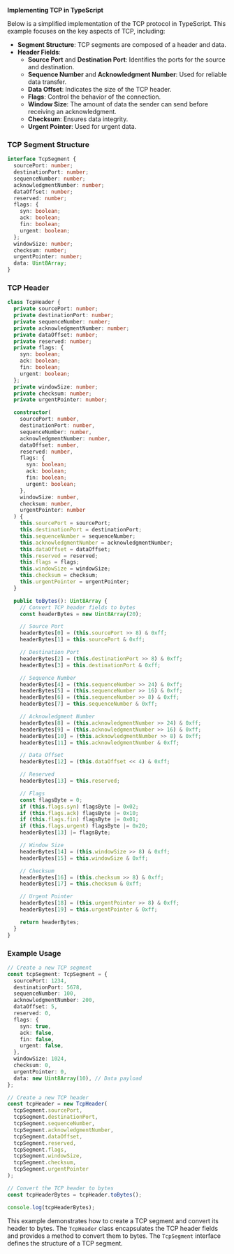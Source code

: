 **Implementing TCP in TypeScript**

Below is a simplified implementation of the TCP protocol in TypeScript. This example focuses on the key aspects of TCP, including:

- **Segment Structure**: TCP segments are composed of a header and data.
- **Header Fields**:
  - **Source Port** and **Destination Port**: Identifies the ports for the source and destination.
  - **Sequence Number** and **Acknowledgment Number**: Used for reliable data transfer.
  - **Data Offset**: Indicates the size of the TCP header.
  - **Flags**: Control the behavior of the connection.
  - **Window Size**: The amount of data the sender can send before receiving an acknowledgment.
  - **Checksum**: Ensures data integrity.
  - **Urgent Pointer**: Used for urgent data.

### TCP Segment Structure

```typescript
interface TcpSegment {
  sourcePort: number;
  destinationPort: number;
  sequenceNumber: number;
  acknowledgmentNumber: number;
  dataOffset: number;
  reserved: number;
  flags: {
    syn: boolean;
    ack: boolean;
    fin: boolean;
    urgent: boolean;
  };
  windowSize: number;
  checksum: number;
  urgentPointer: number;
  data: Uint8Array;
}
```

### TCP Header

```typescript
class TcpHeader {
  private sourcePort: number;
  private destinationPort: number;
  private sequenceNumber: number;
  private acknowledgmentNumber: number;
  private dataOffset: number;
  private reserved: number;
  private flags: {
    syn: boolean;
    ack: boolean;
    fin: boolean;
    urgent: boolean;
  };
  private windowSize: number;
  private checksum: number;
  private urgentPointer: number;

  constructor(
    sourcePort: number,
    destinationPort: number,
    sequenceNumber: number,
    acknowledgmentNumber: number,
    dataOffset: number,
    reserved: number,
    flags: {
      syn: boolean;
      ack: boolean;
      fin: boolean;
      urgent: boolean;
    },
    windowSize: number,
    checksum: number,
    urgentPointer: number
  ) {
    this.sourcePort = sourcePort;
    this.destinationPort = destinationPort;
    this.sequenceNumber = sequenceNumber;
    this.acknowledgmentNumber = acknowledgmentNumber;
    this.dataOffset = dataOffset;
    this.reserved = reserved;
    this.flags = flags;
    this.windowSize = windowSize;
    this.checksum = checksum;
    this.urgentPointer = urgentPointer;
  }

  public toBytes(): Uint8Array {
    // Convert TCP header fields to bytes
    const headerBytes = new Uint8Array(20);

    // Source Port
    headerBytes[0] = (this.sourcePort >> 8) & 0xff;
    headerBytes[1] = this.sourcePort & 0xff;

    // Destination Port
    headerBytes[2] = (this.destinationPort >> 8) & 0xff;
    headerBytes[3] = this.destinationPort & 0xff;

    // Sequence Number
    headerBytes[4] = (this.sequenceNumber >> 24) & 0xff;
    headerBytes[5] = (this.sequenceNumber >> 16) & 0xff;
    headerBytes[6] = (this.sequenceNumber >> 8) & 0xff;
    headerBytes[7] = this.sequenceNumber & 0xff;

    // Acknowledgment Number
    headerBytes[8] = (this.acknowledgmentNumber >> 24) & 0xff;
    headerBytes[9] = (this.acknowledgmentNumber >> 16) & 0xff;
    headerBytes[10] = (this.acknowledgmentNumber >> 8) & 0xff;
    headerBytes[11] = this.acknowledgmentNumber & 0xff;

    // Data Offset
    headerBytes[12] = (this.dataOffset << 4) & 0xff;

    // Reserved
    headerBytes[13] = this.reserved;

    // Flags
    const flagsByte = 0;
    if (this.flags.syn) flagsByte |= 0x02;
    if (this.flags.ack) flagsByte |= 0x10;
    if (this.flags.fin) flagsByte |= 0x01;
    if (this.flags.urgent) flagsByte |= 0x20;
    headerBytes[13] |= flagsByte;

    // Window Size
    headerBytes[14] = (this.windowSize >> 8) & 0xff;
    headerBytes[15] = this.windowSize & 0xff;

    // Checksum
    headerBytes[16] = (this.checksum >> 8) & 0xff;
    headerBytes[17] = this.checksum & 0xff;

    // Urgent Pointer
    headerBytes[18] = (this.urgentPointer >> 8) & 0xff;
    headerBytes[19] = this.urgentPointer & 0xff;

    return headerBytes;
  }
}
```

### Example Usage

```typescript
// Create a new TCP segment
const tcpSegment: TcpSegment = {
  sourcePort: 1234,
  destinationPort: 5678,
  sequenceNumber: 100,
  acknowledgmentNumber: 200,
  dataOffset: 5,
  reserved: 0,
  flags: {
    syn: true,
    ack: false,
    fin: false,
    urgent: false,
  },
  windowSize: 1024,
  checksum: 0,
  urgentPointer: 0,
  data: new Uint8Array(10), // Data payload
};

// Create a new TCP header
const tcpHeader = new TcpHeader(
  tcpSegment.sourcePort,
  tcpSegment.destinationPort,
  tcpSegment.sequenceNumber,
  tcpSegment.acknowledgmentNumber,
  tcpSegment.dataOffset,
  tcpSegment.reserved,
  tcpSegment.flags,
  tcpSegment.windowSize,
  tcpSegment.checksum,
  tcpSegment.urgentPointer
);

// Convert the TCP header to bytes
const tcpHeaderBytes = tcpHeader.toBytes();

console.log(tcpHeaderBytes);
```

This example demonstrates how to create a TCP segment and convert its header to bytes. The `TcpHeader` class encapsulates the TCP header fields and provides a method to convert them to bytes. The `TcpSegment` interface defines the structure of a TCP segment.